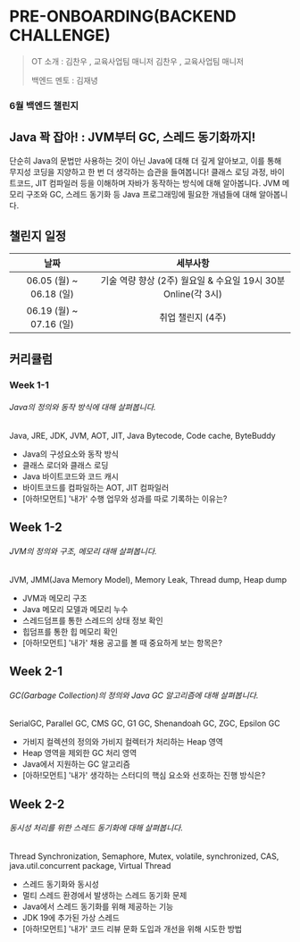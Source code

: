 # PRE-ONBOARDING(BACKEND CHALLENGE)



> OT 소개 : 김찬우 , 교육사업팀 매니저 김찬우 , 교육사업팀 매니저
>
> 백엔드 멘토 : 김재녕



### 6월 백엔드 챌린지

## Java 꽉 잡아! : JVM부터 GC, 스레드 동기화까지!

단순히 Java의 문법만 사용하는 것이 아닌 Java에 대해 더 깊게 알아보고,
이를 통해 무지성 코딩을 지양하고 한 번 더 생각하는 습관을 들여봅니다!
클래스 로딩 과정, 바이트코드, JIT 컴파일러 등을 이해하며 자바가 동작하는 방식에 대해 알아봅니다.
JVM 메모리 구조와 GC, 스레드 동기화 등 Java 프로그래밍에 필요한 개념들에 대해 알아봅니다.



## 챌린지 일정

|          날짜           |                           세부사항                           |
| :---------------------: | :----------------------------------------------------------: |
| 06.05 (월) ~ 06.18 (일) | 기술 역량 향상 (2주) 월요일 & 수요일 19시 30분 Online(각 3시) |
| 06.19 (월) ~ 07.16 (일) |                      취업 챌린지 (4주)                       |



## 커리큘럼



### Week 1-1

###### Java의 정의와 동작 방식에 대해 살펴봅니다.

Java, JRE, JDK, JVM, AOT, JIT, Java Bytecode, Code cache, ByteBuddy

- Java의 구성요소와 동작 방식
- 클래스 로더와 클래스 로딩
- Java 바이트코드와 코드 캐시
- 바이트코드를 컴파일하는 AOT, JIT 컴파일러
- [아하!모먼트] '내가' 수행 업무와 성과를 따로 기록하는 이유는?





## Week 1-2

###### JVM의 정의와 구조, 메모리 대해 살펴봅니다.

JVM, JMM(Java Memory Model), Memory Leak, Thread dump, Heap dump

- JVM과 메모리 구조
- Java 메모리 모델과 메모리 누수
- 스레드덤프를 통한 스레드의 상태 정보 확인
- 힙덤프를 통한 힙 메모리 확인
- [아하!모먼트] '내가' 채용 공고를 볼 때 중요하게 보는 항목은?



## Week 2-1

###### GC(Garbage Collection)의 정의와 Java GC 알고리즘에 대해 살펴봅니다.

SerialGC, Parallel GC, CMS GC, G1 GC, Shenandoah GC, ZGC, Epsilon GC

- 가비지 컬렉션의 정의와 가비지 컬렉터가 처리하는 Heap 영역
- Heap 영역을 제외한 GC 처리 영역
- Java에서 지원하는 GC 알고리즘
- [아하!모먼트] '내가' 생각하는 스터디의 핵심 요소와 선호하는 진행 방식은?





## Week 2-2

###### 동시성 처리를 위한 스레드 동기화에 대해 살펴봅니다.

Thread Synchronization, Semaphore, Mutex, volatile, synchronized, CAS, java.util.concurrent package, Virtual Thread

- 스레드 동기화와 동시성
- 멀티 스레드 환경에서 발생하는 스레드 동기화 문제
- Java에서 스레드 동기화를 위해 제공하는 기능
- JDK 19에 추가된 가상 스레드
- [아하!모먼트] '내가' 코드 리뷰 문화 도입과 개선을 위해 시도한 방법